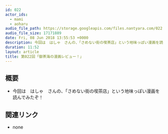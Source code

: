 ```yaml
---
id: 022
actor_ids:
  - mami
  - aoharu
audio_file_path: https://storage.googleapis.com/files.nantyara.com/022.mp3
audio_file_size: 17171889
date: Fri, 08 Jun 2018 13:55:53 +0000
description: 今回は　はしゃ　さんの、「さめない街の喫茶店」という地味っぽい漫画を読んでみたぞ！
duration: 11:52
layout: article
title: 第022回「御茶海の漫画レビュー！」
---
```

## 概要

* 今回は　はしゃ　さんの、「さめない街の喫茶店」という地味っぽい漫画を読んでみたぞ！

## 関連リンク

* none
